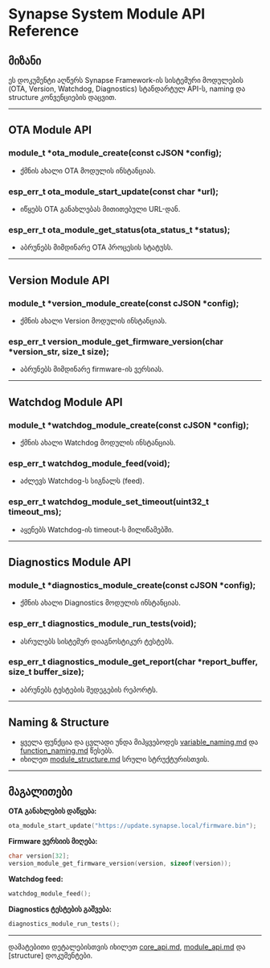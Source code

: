# Synapse System Module API Reference

## მიზანი

ეს დოკუმენტი აღწერს Synapse Framework-ის სისტემური მოდულების (OTA, Version, Watchdog, Diagnostics) სტანდარტულ API-ს, naming და structure კონვენციების დაცვით.

---

## OTA Module API

### module_t *ota_module_create(const cJSON *config);
- ქმნის ახალი OTA მოდულის ინსტანციას.

### esp_err_t ota_module_start_update(const char *url);
- იწყებს OTA განახლებას მითითებული URL-დან.

### esp_err_t ota_module_get_status(ota_status_t *status);
- აბრუნებს მიმდინარე OTA პროცესის სტატუსს.

---

## Version Module API

### module_t *version_module_create(const cJSON *config);
- ქმნის ახალი Version მოდულის ინსტანციას.

### esp_err_t version_module_get_firmware_version(char *version_str, size_t size);
- აბრუნებს მიმდინარე firmware-ის ვერსიას.

---

## Watchdog Module API

### module_t *watchdog_module_create(const cJSON *config);
- ქმნის ახალი Watchdog მოდულის ინსტანციას.

### esp_err_t watchdog_module_feed(void);
- აძლევს Watchdog-ს სიგნალს (feed).

### esp_err_t watchdog_module_set_timeout(uint32_t timeout_ms);
- აყენებს Watchdog-ის timeout-ს მილიწამებში.

---

## Diagnostics Module API

### module_t *diagnostics_module_create(const cJSON *config);
- ქმნის ახალი Diagnostics მოდულის ინსტანციას.

### esp_err_t diagnostics_module_run_tests(void);
- ასრულებს სისტემურ დიაგნოსტიკურ ტესტებს.

### esp_err_t diagnostics_module_get_report(char *report_buffer, size_t buffer_size);
- აბრუნებს ტესტების შედეგების რეპორტს.

---

## Naming & Structure
- ყველა ფუნქცია და ცვლადი უნდა მიჰყვებოდეს [variable_naming.md](../convention/variable_naming.md) და [function_naming.md](../convention/function_naming.md) წესებს.
- იხილეთ [module_structure.md](../convention/module_structure.md) სრული სტრუქტურისთვის.

---

## მაგალითები

**OTA განახლების დაწყება:**
```c
ota_module_start_update("https://update.synapse.local/firmware.bin");
```

**Firmware ვერსიის მიღება:**
```c
char version[32];
version_module_get_firmware_version(version, sizeof(version));
```

**Watchdog feed:**
```c
watchdog_module_feed();
```

**Diagnostics ტესტების გაშვება:**
```c
diagnostics_module_run_tests();
```

---

დამატებითი დეტალებისთვის იხილეთ [core_api.md](core_api.md), [module_api.md](module_api.md) და [structure] დოკუმენტები.

